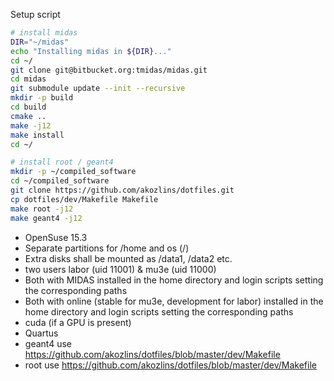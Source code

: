 Setup script
```bash
# install midas
DIR="~/midas"
echo "Installing midas in ${DIR}..."
cd ~/
git clone git@bitbucket.org:tmidas/midas.git
cd midas
git submodule update --init --recursive
mkdir -p build
cd build
cmake ..
make -j12
make install
cd ~/

# install root / geant4
mkdir -p ~/compiled_software
cd ~/compiled_software
git clone https://github.com/akozlins/dotfiles.git
cp dotfiles/dev/Makefile Makefile
make root -j12
make geant4 -j12

```


* OpenSuse 15.3
* Separate partitions for /home and os (/)
* Extra disks shall be mounted as /data1, /data2 etc.
* two users labor (uid 11001) & mu3e (uid 11000)
* Both with MIDAS installed in the home directory and login scripts setting the corresponding paths
* Both with online (stable for mu3e, development for labor) installed in the home directory and login scripts setting the corresponding paths
* cuda (if a GPU is present)
* Quartus
* geant4 use https://github.com/akozlins/dotfiles/blob/master/dev/Makefile
* root use https://github.com/akozlins/dotfiles/blob/master/dev/Makefile